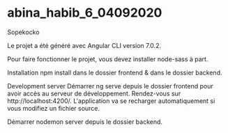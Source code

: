 
# abina_habib_6_04092020

Sopekocko

Le projet a été généré avec Angular CLI version 7.0.2.

Pour faire fonctionner le projet, vous devez installer node-sass à part.

Installation
npm install dans le dossier frontend & dans le dossier backend.

Development server
Démarrer ng serve depuis le dossier frontend pour avoir accès au serveur de développement. 
Rendez-vous sur http://localhost:4200/. L'application va se recharger automatiquement si vous modifiez un fichier source.

Démarrer nodemon server depuis le dossier backend.
